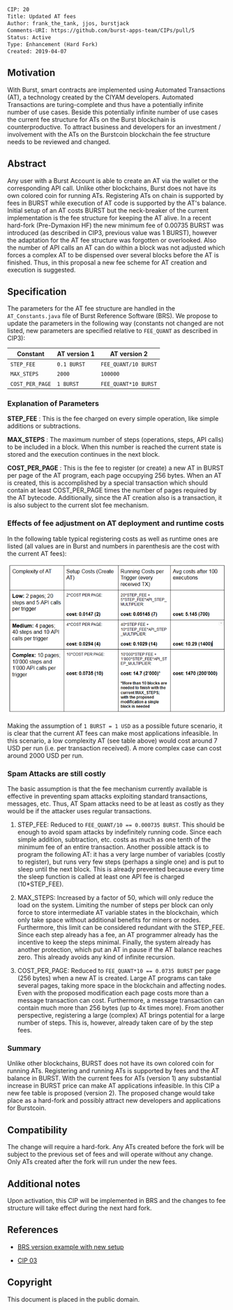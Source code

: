    CIP: 20
    Title: Updated AT fees
    Author: frank_the_tank, jjos, burstjack
    Comments-URI: https://github.com/burst-apps-team/CIPs/pull/5
    Status: Active
    Type: Enhancement (Hard Fork)
    Created: 2019-04-07

## Motivation

With Burst, smart contracts are implemented using Automated Transactions (AT), a technology created by the CIYAM developers. Automated Transactions are turing-complete and thus have a potentially infinite number of use cases. Beside this potentially infinite number of use cases the current fee structure for ATs on the Burst blockchain is counterproductive. To attract business and developers for an investment / involvement with the ATs on the Burstcoin blockchain the fee structure needs to be reviewed and changed.

## Abstract

Any user with a Burst Account is able to create an AT via the wallet or the corresponding API call. Unlike other blockchains, Burst does not have its own colored coin for running ATs. Registering ATs on chain is supported by fees in BURST while execution of AT code is supported by the AT's balance. Initial setup of an AT costs BURST but the neck-breaker of the current implementation is the fee structure for keeping the AT alive. In a recent hard-fork (Pre-Dymaxion HF) the new minimum fee of 0.00735 BURST was introduced (as described in CIP3, previous value was 1 BURST), however the adaptation for the AT fee structure was forgotten or overlooked. Also the number of API calls an AT can do within a block was not adjusted which forces a complex AT to be dispensed over several blocks before the AT is finished. Thus, in this proposal a new fee scheme for AT creation and execution is suggested.

## Specification

The parameters for the AT fee structure are handled in the `AT_Constants.java` file of Burst Reference Software (BRS). We propose to update the parameters in the following way (constants not changed are not listed, new parameters are specified relative to `FEE_QUANT` as described in CIP3):


| Constant | AT version 1 | AT version 2|
|----------|-------------|-------------|
| `STEP_FEE` | `0.1 BURST`  | `FEE_QUANT/10 BURST` |
| `MAX_STEPS` | `2000` | `100000` |
| `COST_PER_PAGE`| `1 BURST` | `FEE_QUANT*10 BURST` |

### Explanation of Parameters

**STEP_FEE** : This is the fee charged on every simple operation, like simple additions or subtractions.

**MAX_STEPS** : The maximum number of steps (operations, steps, API calls) to be included in a block. When this number is reached the current state is stored and the execution continues in the next block.

**COST_PER_PAGE** : This is the fee to register (or create) a new AT in BURST per page of the AT program, each page occupying 256 bytes. When an AT is created, this is accomplished by a special transaction which should contain at least COST_PER_PAGE times the number of pages required by the AT bytecode. Additionally, since the AT creation also is a transaction, it is also subject to the current slot fee mechanism.

### Effects of fee adjustment on AT deployment and runtime costs

In the following table typical registering costs as well as runtime ones are listed (all values are in Burst and numbers in parenthesis are the cost with the current AT fees):

![AT cases](cip-0020/AT-cases.png)


Making the assumption of `1 BURST = 1 USD` as a possible future scenario, it is clear that the current AT fees can make most applications infeasible. In this scenario, a low complexity AT (see table above) would cost around 7 USD per run (i.e. per transaction received). A more complex case can cost around 2000 USD per run.


### Spam Attacks are still costly

The basic assumption is that the fee mechanism currently available is effective in preventing spam attacks exploiting standard transactions, messages, etc. Thus, AT Spam attacks need to be at least as costly as they would be if the attacker uses regular transactions.

1. STEP_FEE: Reduced to `FEE_QUANT/10 == 0.000735 BURST`. This should be enough to avoid spam attacks by indefinitely running code. Since each simple addition, subtraction, etc. costs as much as one tenth of the minimum fee of an entire transaction. Another possible attack is to program the following AT: it has a very large number of variables (costly to register), but runs very few steps (perhaps a single one) and is put to sleep until the next block. This is already prevented because every time the sleep function is called at least one API fee is charged (10*STEP_FEE).

1. MAX_STEPS: Increased by a factor of 50, which will only reduce the load on the system. Limiting the number of steps per block can only force to store intermediate AT variable states in the blockchain, which only take space without additional benefits for miners or nodes. Furthermore, this limit can be considered redundant with the STEP_FEE. Since each step already has a fee, an AT programmer already has the incentive to keep the steps minimal. Finally, the system already has another protection, which put an AT in pause if the AT balance reaches zero. This already avoids any kind of infinite recursion.

1. COST_PER_PAGE: Reduced to `FEE_QUANT*10 == 0.0735 BURST` per page (256 bytes) when a new AT is created. Large AT programs can take several pages, taking more space in the blockchain and affecting nodes. Even with the proposed modification each page costs more than a message transaction can cost. Furthermore, a message transaction can contain much more than 256 bytes (up to 4x times more). From another perspective, registering a large (complex) AT brings potential for a large number of steps. This is, however, already taken care of by the step fees.

### Summary

Unlike other blockchains, BURST does not have its own colored coin for running ATs. Registering and running ATs is supported by fees and the AT balance in BURST. With the current fees for ATs (version 1) any substantial increase in BURST price can make AT applications infeasible. In this CIP a new fee table is proposed (version 2). The proposed change would take place as a hard-fork and possibly attract new developers and applications for Burstcoin.

## Compatibility

The change will require a hard-fork. Any ATs created before the fork will be subject to the previous set of fees and will operate without any change. Only ATs created after the fork will run under the new fees.

## Additional notes

Upon activation, this CIP will be implemented in BRS and the changes to fee structure will take effect during the next hard fork.

## References

* [BRS version example with new setup](https://github.com/jjos2372/burstcoin/commit/53ba6c6dea775371c017256529e16289e808257b)

* [CIP 03](cip-0003.md)

## Copyright

This document is placed in the public domain.
